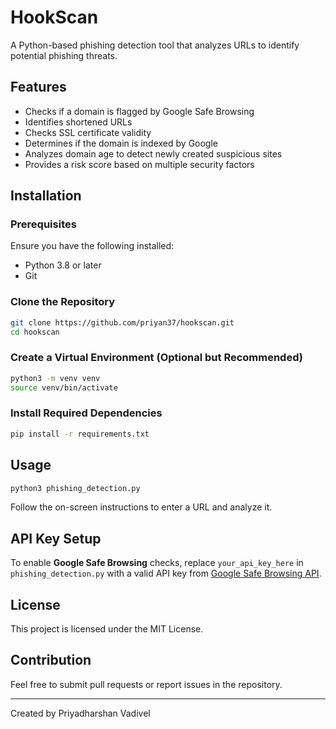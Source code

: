 # HookScan

A Python-based phishing detection tool that analyzes URLs to identify potential phishing threats.

## Features
- Checks if a domain is flagged by Google Safe Browsing
- Identifies shortened URLs
- Checks SSL certificate validity
- Determines if the domain is indexed by Google
- Analyzes domain age to detect newly created suspicious sites
- Provides a risk score based on multiple security factors

## Installation

### Prerequisites
Ensure you have the following installed:
- Python 3.8 or later
- Git

### Clone the Repository
```bash
git clone https://github.com/priyan37/hookscan.git
cd hookscan
```

### Create a Virtual Environment (Optional but Recommended)
```bash
python3 -m venv venv
source venv/bin/activate   
```

### Install Required Dependencies
```bash
pip install -r requirements.txt
```

## Usage
```bash
python3 phishing_detection.py
```
Follow the on-screen instructions to enter a URL and analyze it.

## API Key Setup
To enable **Google Safe Browsing** checks, replace `your_api_key_here` in `phishing_detection.py` with a valid API key from [Google Safe Browsing API](https://developers.google.com/safe-browsing/v4/get-started).

## License
This project is licensed under the MIT License.

## Contribution
Feel free to submit pull requests or report issues in the repository.

---
Created by Priyadharshan Vadivel
